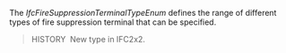 ﻿The _IfcFireSuppressionTerminalTypeEnum_ defines the range of different types of fire suppression terminal that can be specified.

> HISTORY&nbsp; New type in IFC2x2.